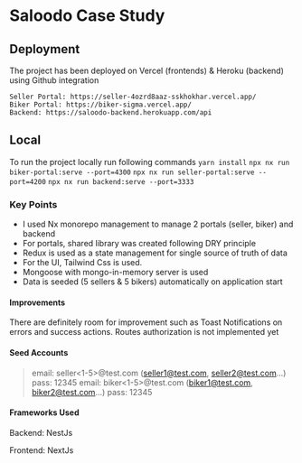 # Saloodo Case Study

## Deployment
The project has been deployed on Vercel (frontends) & Heroku (backend) using Github integration
```
Seller Portal: https://seller-4ozrd8aaz-sskhokhar.vercel.app/
Biker Portal: https://biker-sigma.vercel.app/
Backend: https://saloodo-backend.herokuapp.com/api
```
## Local
To run the project locally run following commands
```yarn install```
```npx nx run biker-portal:serve --port=4300```
```npx nx run seller-portal:serve --port=4200```
```npx nx run backend:serve --port=3333```
### Key Points

- I used Nx monorepo management to manage 2 portals (seller, biker) and backend
- For portals, shared library was created following DRY principle
- Redux is used as a state management for single source of truth of data
- For the UI, Tailwind Css is used.
- Mongoose with mongo-in-memory server is used
- Data is seeded (5 sellers & 5 bikers) automatically on application start

#### Improvements
There are definitely room for improvement such as Toast Notifications on errors and success actions.
Routes authorization is not implemented yet

#### Seed Accounts
> email: seller<1-5>@test.com (seller1@test.com, seller2@test.com...)
> pass: 12345
> email: biker<1-5>@test.com (biker1@test.com, biker2@test.com...)
> pass: 12345

#### Frameworks Used
Backend: NestJs

Frontend: NextJs
